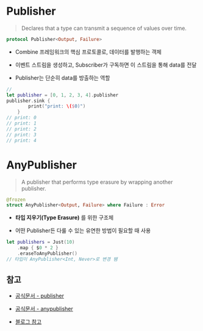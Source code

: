 # Publisher

> Declares that a type can transmit a sequence of values over time.

```swift
protocol Publisher<Output, Failure>
```

- Combine 프레임워크의 핵심 프로토콜로, 데이터를 발행하는 객체

- 이벤트 스트림을 생성하고, Subscriber가 구독하면 이 스트림을 통해 data를 전달

- Publisher는 단순히 data를 방출하는 역할

```swift
//
let publisher = [0, 1, 2, 3, 4].publisher
publisher.sink {
        print("print: \($0)")
    }
// print: 0
// print: 1
// print: 2
// print: 3
// print: 4
```

# AnyPublisher

> A publisher that performs type erasure by wrapping another publisher.

```swift
@frozen
struct AnyPublisher<Output, Failure> where Failure : Error
```

- **타입 지우기(Type Erasure)** 를 위한 구조체

- 어떤 Publisher든 다룰 수 있는 유연한 방법이 필요할 때 사용

```swift
let publishers = Just(10)
    .map { $0 * 2 }
    .eraseToAnyPublisher()
// 타입이 AnyPublisher<Int, Never>로 변경 됌
```

## 참고

- [공식문서 - publisher](https://developer.apple.com/documentation/combine/publisher)

- [공식문서 - anypublisher](https://developer.apple.com/documentation/combine/anypublisher)

- [블로그 참고](https://ios-development.tistory.com/1117)
